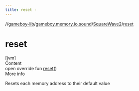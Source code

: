 ```yaml
---
title: reset -
---
```

//[gameboy-lib](../../index.md)/[gameboy.memory.io.sound](../index.md)/[SquareWave2](index.md)/[reset](reset.md)



# reset  
[jvm]  
Content  
open override fun [reset](reset.md)()  
More info  


Resets each memory address to their default value

  



